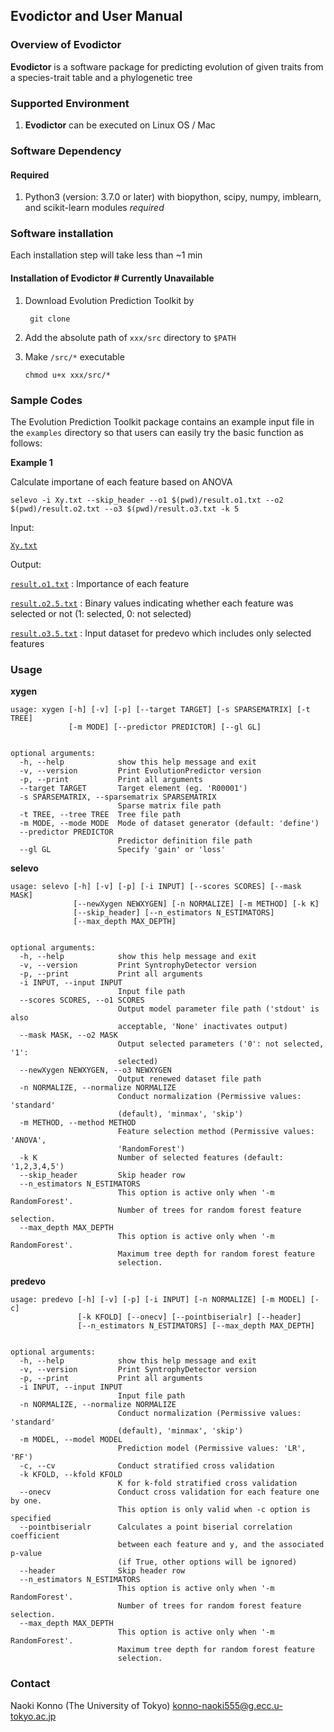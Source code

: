 <h2>Evodictor and User Manual</h2>


### Overview of Evodictor

**Evodictor** is a software package for predicting evolution of given traits from a species-trait table and a phylogenetic tree

### Supported Environment

1. **Evodictor** can be executed on Linux OS / Mac

### Software Dependency

<h4>Required</h4>

1. Python3 (version: 3.7.0 or later) with biopython, scipy, numpy, imblearn, and scikit-learn modules *required*

### Software installation

Each installation step will take less than ~1 min


#### Installation of Evodictor # Currently Unavailable


1. Download Evolution Prediction Toolkit by

   ```shell
    git clone 
   ```

2. Add the absolute path of `xxx/src` directory to `$PATH`

3. Make `/src/*` executable

   ```shell
   chmod u+x xxx/src/*
   ```

### Sample Codes

The Evolution Prediction Toolkit package contains an example input file in the `examples` directory so that users can easily try the basic function as follows:

**Example 1**

Calculate importane of each feature based on ANOVA

```shell
selevo -i Xy.txt --skip_header --o1 $(pwd)/result.o1.txt --o2 $(pwd)/result.o2.txt --o3 $(pwd)/result.o3.txt -k 5
```


Input:

[`Xy.txt`](https://github.com/IwasakiLab/PredictMetabolicNetworkEvolution/blob/master/python/Pipeline/EvolutionPredictor/example/Xy.txt)

Output:

 [`result.o1.txt`](https://github.com/IwasakiLab/PredictMetabolicNetworkEvolution/blob/master/python/Pipeline/EvolutionPredictor/example/output/result.o1.txt) : Importance of each feature

[`result.o2.5.txt`](https://github.com/IwasakiLab/PredictMetabolicNetworkEvolution/blob/master/python/Pipeline/EvolutionPredictor/example/output/result.o2.5.txt) : Binary values indicating whether each feature was selected or not (1: selected, 0: not selected)

[`result.o3.5.txt`](https://github.com/IwasakiLab/PredictMetabolicNetworkEvolution/blob/master/python/Pipeline/EvolutionPredictor/example/output/result.o3.5.txt) : Input dataset for predevo which includes only selected features  

### Usage

**xygen**

```
usage: xygen [-h] [-v] [-p] [--target TARGET] [-s SPARSEMATRIX] [-t TREE]
             [-m MODE] [--predictor PREDICTOR] [--gl GL]


optional arguments:
  -h, --help            show this help message and exit
  -v, --version         Print EvolutionPredictor version
  -p, --print           Print all arguments
  --target TARGET       Target element (eg. 'R00001')
  -s SPARSEMATRIX, --sparsematrix SPARSEMATRIX
                        Sparse matrix file path
  -t TREE, --tree TREE  Tree file path
  -m MODE, --mode MODE  Mode of dataset generator (default: 'define')
  --predictor PREDICTOR
                        Predictor definition file path
  --gl GL               Specify 'gain' or 'loss'
```

**selevo**

```
usage: selevo [-h] [-v] [-p] [-i INPUT] [--scores SCORES] [--mask MASK]
              [--newXygen NEWXYGEN] [-n NORMALIZE] [-m METHOD] [-k K]
              [--skip_header] [--n_estimators N_ESTIMATORS]
              [--max_depth MAX_DEPTH]


optional arguments:
  -h, --help            show this help message and exit
  -v, --version         Print SyntrophyDetector version
  -p, --print           Print all arguments
  -i INPUT, --input INPUT
                        Input file path
  --scores SCORES, --o1 SCORES
                        Output model parameter file path ('stdout' is also
                        acceptable, 'None' inactivates output)
  --mask MASK, --o2 MASK
                        Output selected parameters ('0': not selected, '1':
                        selected)
  --newXygen NEWXYGEN, --o3 NEWXYGEN
                        Output renewed dataset file path
  -n NORMALIZE, --normalize NORMALIZE
                        Conduct normalization (Permissive values: 'standard'
                        (default), 'minmax', 'skip')
  -m METHOD, --method METHOD
                        Feature selection method (Permissive values: 'ANOVA',
                        'RandomForest')
  -k K                  Number of selected features (default: '1,2,3,4,5')
  --skip_header         Skip header row
  --n_estimators N_ESTIMATORS
                        This option is active only when '-m RandomForest'.
                        Number of trees for random forest feature selection.
  --max_depth MAX_DEPTH
                        This option is active only when '-m RandomForest'.
                        Maximum tree depth for random forest feature
                        selection.
```

**predevo**

```
usage: predevo [-h] [-v] [-p] [-i INPUT] [-n NORMALIZE] [-m MODEL] [-c]
               [-k KFOLD] [--onecv] [--pointbiserialr] [--header]
               [--n_estimators N_ESTIMATORS] [--max_depth MAX_DEPTH]


optional arguments:
  -h, --help            show this help message and exit
  -v, --version         Print SyntrophyDetector version
  -p, --print           Print all arguments
  -i INPUT, --input INPUT
                        Input file path
  -n NORMALIZE, --normalize NORMALIZE
                        Conduct normalization (Permissive values: 'standard'
                        (default), 'minmax', 'skip')
  -m MODEL, --model MODEL
                        Prediction model (Permissive values: 'LR', 'RF')
  -c, --cv              Conduct stratified cross validation
  -k KFOLD, --kfold KFOLD
                        K for k-fold stratified cross validation
  --onecv               Conduct cross validation for each feature one by one.
                        This option is only valid when -c option is specified
  --pointbiserialr      Calculates a point biserial correlation coefficient
                        between each feature and y, and the associated p-value
                        (if True, other options will be ignored)
  --header              Skip header row
  --n_estimators N_ESTIMATORS
                        This option is active only when '-m RandomForest'.
                        Number of trees for random forest feature selection.
  --max_depth MAX_DEPTH
                        This option is active only when '-m RandomForest'.
                        Maximum tree depth for random forest feature
                        selection.
```

### Contact


Naoki Konno (The University of Tokyo) [konno-naoki555@g.ecc.u-tokyo.ac.jp](mailto:konno-naoki555@g.ecc.u-tokyo.ac.jp)
